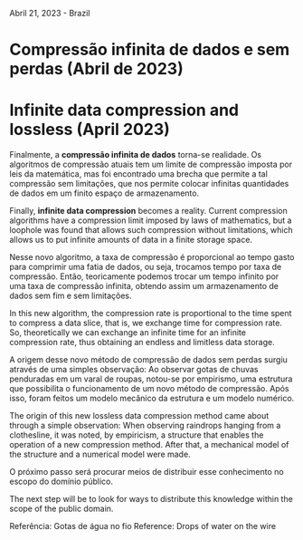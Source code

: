 Abril 21, 2023 - Brazil

# Compressão infinita de dados e sem perdas (Abril de 2023)
# Infinite data compression and lossless (April 2023)

Finalmente, a **compressão infinita de dados** torna-se realidade. Os algoritmos de compressão atuais tem um limite de compressão imposta por leis da matemática, mas foi encontrado uma brecha que permite a tal compressão sem limitações, que nos permite colocar infinitas quantidades de dados em um finito espaço de armazenamento.

Finally, **infinite data compression** becomes a reality. Current compression algorithms have a compression limit imposed by laws of mathematics, but a loophole was found that allows such compression without limitations, which allows us to put infinite amounts of data in a finite storage space.


Nesse novo algoritmo, a taxa de compressão é proporcional ao tempo gasto para comprimir uma fatia de dados, ou seja, trocamos tempo por taxa de compressão. Então, teoricamente podemos trocar um tempo infinito por uma taxa de compressão infinita, obtendo assim um armazenamento de dados sem fim e sem limitações.

In this new algorithm, the compression rate is proportional to the time spent to compress a data slice, that is, we exchange time for compression rate. So, theoretically we can exchange an infinite time for an infinite compression rate, thus obtaining an endless and limitless data storage.


A origem desse novo método de compressão de dados sem perdas surgiu através de uma simples observação: Ao observar gotas de chuvas penduradas em um varal de roupas, notou-se por empirismo, uma estrutura que possibilita o funcionamento de um novo método de compressão. Após isso, foram feitos um modelo mecânico da estrutura e um modelo numérico.

The origin of this new lossless data compression method came about through a simple observation: When observing raindrops hanging from a clothesline, it was noted, by empiricism, a structure that enables the operation of a new compression method. After that, a mechanical model of the structure and a numerical model were made.


O próximo passo será procurar meios de distribuir esse conhecimento no escopo do domínio público.

The next step will be to look for ways to distribute this knowledge within the scope of the public domain.

Referência: Gotas de água no fio
Reference: Drops of water on the wire

